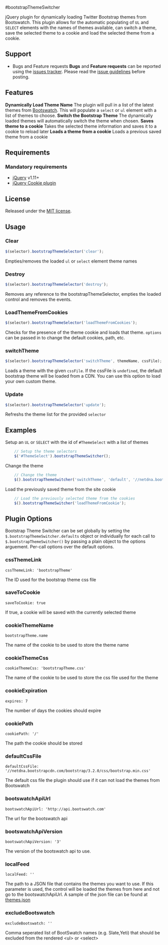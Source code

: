 #bootstrapThemeSwitcher

jQuery plugin for dynamically loading Twitter Bootstrap themes from Bootswatch. This plugin allows for the automatic populating of `UL` and `SELECT` elements with the names of themes available, can switch a theme, save the selected theme to a cookie and load the selected theme from a cookie.

## Support

* Bugs and Feature requests
**Bugs** and **Feature requests** can be reported using the [issues tracker](https://github.com/jguadagno/bootstrapThemeSwitcher/issues).
Please read the [issue guidelines](https://github.com/jguadagno/bootstrapThemeSwitcher/blob/master/CONTRIBUTING.md) before posting.

## Features

**Dynamically Load Theme Name**
The plugin will pull in a list of the latest themes from [Bootswatch](http://www.bootswatch.com). This will populate a `select` or `ul` element with a list of themes to choose.
**Switch the Bootstrap Theme**
The dynamically loaded themes will automatically switch the theme when chosen.
**Saves theme to a cookie**
Takes the selected theme information and saves it to a cookie to reload later
**Loads a theme from a cookie**
Loads a previous saved theme from a cookie

## Requirements

### Mandatory requirements
* [jQuery](http://jquery.com/) v1.11+
* [jQuery Cookie plugin](https://github.com/carhartl/jquery-cookie)

## License
Released under the [MIT license](http://www.opensource.org/licenses/MIT).

## Usage

### Clear
```javascript
$(selector).bootstrapThemeSelector('clear');
```

Empties/removes the loaded `ul` or `select` element theme names

### Destroy
```javascript
$(selector).bootstrapThemeSelector('destroy');
```

Removes any reference to the bootstrapThemeSelector, empties the loaded control and removes the events.


### LoadThemeFromCookies
```javascript
$(selector).bootstrapThemeSelector('loadThemeFromCookies');
```

Checks for the presence of the theme cookie and loads that theme. `options` can be passed in to change the default cookies, path, etc.

### switchTheme
```javascript
$(selector).bootstrapThemeSelector('switchTheme', themeName, cssFile);
```

Loads a theme with the given `cssFile`. If the cssFile is `undefined`, the default bootstrap theme will be loaded from a CDN.  You can use this option to load your own custom theme.

### Update
```javascript
$(selector).bootstrapThemeSelector('update');
```

Refreshs the theme list for the provided `selector`

## Examples

Setup an `UL` or `SELECT` with the id of `#ThemeSelect` with a list of themes
``` javascript
    // Setup the theme selectors
    $('#ThemeSelect').bootstrapThemeSwitcher();
```

Change the theme
``` javascript
    // Change the theme
    $().bootstrapThemeSwitcher('switchTheme', 'default', '//netdna.bootstrapcdn.com/bootstrap/3.1.1/css/bootstrap.min.css');
```

Load the previously saved theme from the site cookie
``` javascript
    // Load the previously selected theme from the cookies
    $().bootstrapThemeSwitcher('loadThemeFromCookie');
```
## Plugin Options

Bootstrap Theme Switcher can be set globally by setting the `$.bootstrapThemeSwitcher.defaults` object or individually for each call to `$.bootstrapThemeSwitcher()` by
passing a plain object to the options arguement. Per-call options over the default options.

### cssThemeLink

    cssThemeLink: 'bootstrapTheme'

The ID used for the bootstrap theme css file

### saveToCookie

    saveToCookie: true

If true, a cookie will be saved with the currently selected theme

### cookieThemeName

    bootstrapTheme.name

The name of the cookie to be used to store the theme name

### cookieThemeCss

    cookieThemeCss: 'bootstrapTheme.css'

The name of the cookie to be used to store the css file used for the theme

### cookieExpiration

    expires: 7

The number of days the cookies should expire

### cookiePath

    cookiePath: '/'

The path the cookie should be stored

### defaultCssFile

    defaultCssFile: '//netdna.bootstrapcdn.com/bootstrap/3.2.0/css/bootstrap.min.css'

The default css file the plugin should use if it can not load the themes from Bootswatch

### bootswatchApiUrl

    bootswatchApiUrl: 'http://api.bootswatch.com'

The url for the bootswatch api

### bootswatchApiVersion

    bootswatchApiVersion: '3'

The version of the bootswatch api to use.

### localFeed

    localFeed: ''

The path to a JSON file that contains the themes you want to use. If this parameter is used, the control will be loaded
the themes from here and not go to the bootswatchApiUrl. A sample of the json file can be found at [themes.json](https://github.com/jguadagno/bootstrapThemeSwitcher/blob/master/Examples/themes.json)

### excludeBootswatch

    excludeBootswatch: ''

Comma seperated list of BootSwatch names (e.g. Slate,Yeti) that should be excluded from the rendered &lt;ul&gt; or &lt;select&gt;
